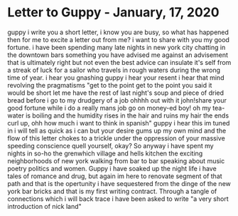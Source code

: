 <html>
<body>
<h1> Letter to Guppy - January, 17, 2020 </h1>
<p> guppy i write you a short letter, i know you are busy, so what has happened then for me to excite a letter out from me? 
i want to share with you my good fortune. i have been spending many late nights in new york city chatting in the downtown bars something you have advised me against an advisement that is ultimately right but not even the best advice can insulate it's self from a streak of luck for a sailor who travels in rough waters  during the wrong time of year. 
i hear you gnashing guppy i hear your resent i hear that mind revolving the pragmatisms "get to the point get to the point you said it would be short let me have the rest of last night's soup and piece of dried bread before i go to my drudgery of a job ohhhh out with it john!share your good fortune while i do a really mans job go on money-ed boy! oh my tea-water is boiling and the humidity rises in the hair and ruins my hair the ends curl up, ohh how much i want to think in spanish" guppy i hear this im tuned in i will tell as quick as i can but your desire gums up my own mind and the flow of this letter chokes to a trickle under the oppression of your massive speeding conscience quell yourself, okay? So anyway i have spent my nights in so-ho the grenwhich village and hells kitchen the exciting neighborhoods of new york walking from bar to bar speaking about music poetry politics and women. Guppy i have soaked up the night life i have tales of romance and drug, but again im here to  renovate segment of that path and that is the opertunity i have  sequestered from the dinge of the new york bar bricks and that is my first writing contract. Through a tangle of connections which i will back trace i have been asked to write "a very short introduction of nick land" </p>
</body>
</html> 
